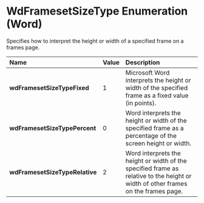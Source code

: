 
# WdFramesetSizeType Enumeration (Word)

Specifies how to interpret the height or width of a specified frame on a frames page.



|**Name**|**Value**|**Description**|
|:-----|:-----|:-----|
| **wdFramesetSizeTypeFixed**|1|Microsoft Word interprets the height or width of the specified frame as a fixed value (in points).|
| **wdFramesetSizeTypePercent**|0|Word interprets the height or width of the specified frame as a percentage of the screen height or width.|
| **wdFramesetSizeTypeRelative**|2|Word interprets the height or width of the specified frame as relative to the height or width of other frames on the frames page.|
